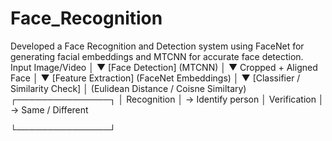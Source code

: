 # Face_Recognition
Developed a Face Recognition and Detection system using FaceNet for generating facial embeddings and MTCNN for accurate face detection.
Input Image/Video
       │
       ▼
  [Face Detection]
   (MTCNN)
       │
       ▼
 Cropped + Aligned Face
       │
       ▼
   [Feature Extraction]
       (FaceNet Embeddings)
       │
       ▼
 [Classifier / Similarity Check]
       │ (Eulidean Distance / Coisne Similtary)
 ┌───────────────┐
 │ Recognition   │ → Identify person
 │ Verification  │ → Same / Different


 
 └───────────────┘

